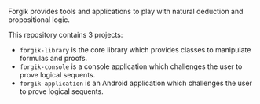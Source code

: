 <!--
	Markdown

	Copyright 2020 Andy Poudret. All rights reserved.
-->

Forgik provides tools and applications to play with natural deduction and propositional logic.

This repository contains 3 projects:
- `forgik-library` is the core library which provides classes to manipulate formulas and proofs.
- `forgik-console` is a console application which challenges the user to prove logical sequents.
- `forgik-application` is an Android application which challenges the user to prove logical sequents.
